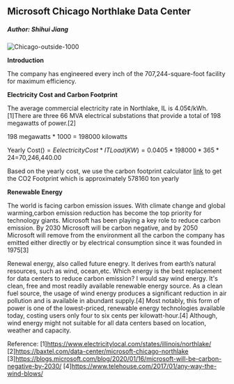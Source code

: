 
## Microsoft Chicago Northlake Data Center 
##### Author: Shihui Jiang




![Chicago-outside-1000](https://user-images.githubusercontent.com/42449780/73015806-b8c85600-3dea-11ea-9cda-f01e1f39d847.jpg)



**Introduction**

The company has engineered every inch of the 707,244-square-foot facility for maximum efficiency.


**Electricity Cost and Carbon Footprint** 

The average commercial electricity rate in Northlake, IL is 4.05¢/kWh.[1]There are three 66 MVA electrical substations that provide a total of 198 megawatts of power.[2] 

198 megawatts * 1000 = 198000 kilowatts

Yearly Cost($) = Eelectricity Cost * IT Load(KW) = 0.0405*198000*365*24=$70,246,440.00

Based on the yearly cost, we use the carbon footprint calculator [link](
https://www.se.com/ww/en/work/solutions/system/s1/data-center-and-network-systems/trade-off-tools/data-center-carbon-footprint-comparison-calculator/) to get the CO2 Footprint which is approximately 578160 ton yearly 



**Renewable Energy**

The world is facing carbon emission issues. With climate change and global warming,carbon emission reduction has become the top priority for technology giants. Microsoft has been playing a key role to reduce carbon emission. By 2030 Microsoft will be carbon negative, and by 2050 Microsoft will remove from the environment all the carbon the company has emitted either directly or by electrical consumption since it was founded in 1975[3] 

Renewal energy, also called future enegry. It derives from earth’s natural resources, such as wind, ocean,etc. Which energy is the best replacement for data centers to reduce carbon emission? I would say wind energy. It's clean, free and most readily available renewable energy source. As a clean fuel source, the usage of wind energy produces a significant reduction in air pollution and is available in abundant supply.[4] Most notably, this form of power is one of the lowest-priced, renewable energy technologies available today, costing users only four to six cents per kilowatt-hour.[4] Although, wind energy might not suitable for all data centers based on location, weather and capacity. 







Reference: [1]https://www.electricitylocal.com/states/illinois/northlake/
           [2]https://baxtel.com/data-center/microsoft-chicago-northlake
           [3]https://blogs.microsoft.com/blog/2020/01/16/microsoft-will-be-carbon-negative-by-2030/
           [4]https://www.telehouse.com/2017/01/any-way-the-wind-blows/







